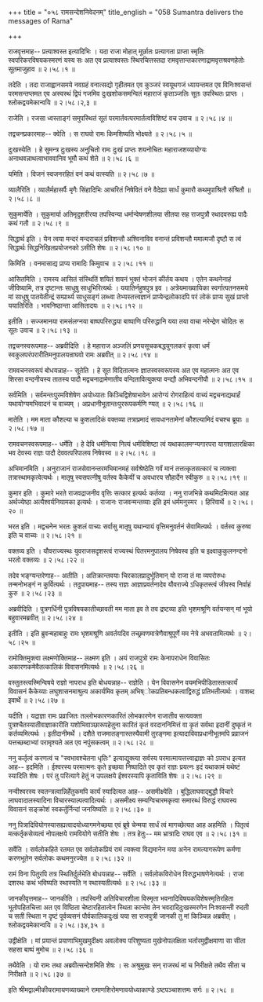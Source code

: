 +++
title = "०५८ रामसन्देशनिवेदनम्"
title_english = "058 Sumantra delivers the messages of Rama"

+++


राजवृत्तमाह-- प्रत्याश्वस्त इत्यादिभिः । यदा राजा मोहात् मूर्छातः
प्रत्यागता प्राप्ता स्मृतिः स्वपरिकरविषयकस्मरणं यस्य सः अत एव
प्रत्याश्वस्तः स्थिरचित्तस्तदा रामवृत्तान्तकारणाद्रामवृत्तश्रवणहेतोः
सूतमाजुहाव  ॥  २।५८।१  ॥   

  

तदेति । तदा राजाह्वानसमये नवग्रहं वनात्सद्यो गृहीतमत एव कुञ्जरं
स्वयूथगजं ध्यायन्तमत एव विनिःश्वसन्तं परमसन्तप्तमत एव अस्वस्थं द्विपं
गजमिव दुःखशोकसमन्वितं महाराजं कृताञ्जलिः सूतः उपस्थितः प्राप्तः ।
श्लोकद्वयमेकान्वयि  ॥  २।५८।२,३  ॥   

  

राजेति । रजसा ध्वस्ताङ्गं समुपस्थितं सूतं परमार्तवत्परमार्तत्वविशिष्टं
वच उवाच  ॥  २।५८।४  ॥   

  

तद्वचनप्रकारमाह-- क्वेति । स राघवो रामः किमशिष्यति भोक्ष्यते  ॥  २।५८।५
 ॥   

  

दुःखस्येति । हे सुमन्त्र दुःखस्य अनुचितो रामः दुःखं प्राप्तः शयनोचितः
महाराजशय्यायोग्यः अनाथवन्नाथत्वाभाववानिव भूमौ कथं शेते  ॥  २।५८।६  ॥   

  

यमिति । विजनं स्वजनरहितं वनं कथं वत्स्यति  ॥  २।५८।७  ॥   

  

व्यालैरिति । व्यालैर्महासर्पैः मृगैः सिंहादिभिः आचरितं निषेवितं वने
वैदेह्या सार्धं कुमारौ कथमुपाश्रितौ संश्रितौ  ॥  २।५८।८  ॥   

  

सुकुमार्येति । सुकुमार्या अतिमृदुशरीरया तपस्विन्या धर्मान्वेषणशीलया
सीतया सह राजपुत्रौ रथादवरुह्य पादैः कथं गतौ  ॥  २।५८।९  ॥   

  

सिद्धार्थ इति । येन त्वया मन्दरं मन्दराचलं प्रविशन्तौ अश्विनाविव वनान्तं
प्रविशन्तौ ममात्मजौ दृष्टौ स त्वं सिद्धार्थः सिद्धनिखिलप्रयोजनको ऽसीति
शेषः  ॥  २।५८।१०  ॥   

  

किमिति । वनमासाद्य प्राप्य रामादिः किमुवाच  ॥  २।५८।११  ॥   

  

आसितमिति । रामस्य आसितं संस्थितिं शयितं शयनं भुक्तं भोजनं कीर्तय कथय ।
एतेन कथनेनाहं जीविष्यामि, तत्र दृष्टान्तः साधुषु साधुभिरित्यर्थः ।
ययातिर्नहुषपुत्र इव । अत्रेयमाख्यायिका स्वर्गात्पतनसमये मां साधुषु
पातयेतीन्द्रं सम्प्रार्थ्य साधुसङ्गं लब्ध्वा तेभ्यस्तत्त्वज्ञानं
प्राप्येन्द्रलोकादपि परं लोकं प्राप्य सुखं प्राप्तो ययातिरिति ।
भावनिष्ठान्ता आसितादयः  ॥  २।५८।१२  ॥   

  

इतीति । सज्जमानया रामसंलग्नया बाष्पपरिरुद्धया बाष्पाणि परिरुद्धानि यया
तया वाचा नरेन्द्रेण चोदितः स सूतः उवाच  ॥  २।५८।१३  ॥   

  

तद्वचनस्वरूपमाह-- अब्रवीदिति । हे महाराज अञ्जलिं प्रणयसूचकबद्धयुगलकरं
कृत्वा धर्मं स्वकुलपरंपरारीतिमनुपालयन्राघवो रामः अब्रवीत्  ॥  २।५८।१४
 ॥   

  

रामवचनस्वरूपं बोधयन्नाह-- सूतेति । हे सूत विदितात्मनः ज्ञातस्वस्वरूपस्य
अत एव महात्मनः अत एव शिरसा वन्दनीयस्य तातस्य पादौ मद्वचनाद्रामेणातीव
वन्दितावित्युक्त्या वन्द्यौ अभिवन्दनीयौ  ॥  २।५८।१५  ॥   

  

सर्वमिति । सर्वमन्तःपुरमविशेषेण अयोध्यातः किञ्चिद्विशेषाभावेन आरोग्यं
रोगराहित्यं वाच्यं मद्वचनाद्यथार्हं यथायोग्यमभिवादनं च वाच्यम् ।
अप्रधानीभूतान्तःपुररूपकर्मणि ण्यत्  ॥  २।५८।१६  ॥   

  

मातेति । मम माता कौशल्या च कुशलादिकं वक्तव्या तत्राप्रमादं सावधानतामेनां
कौशल्यामिदं वचश्च ब्रूयाः  ॥  २।५८।१७  ॥   

  

रामवचनस्वरूपमाह-- धर्मेति । हे देवि धर्मनित्या नित्यं धर्मविशिष्टा त्वं
यथाकालमग्न्यगारपरा यागशालारक्षिका भव देवस्य राज्ञः पादौ देववत्परिपालय
निषेवस्व  ॥  २।५८।१८  ॥   

  

अभिमानमिति । अनुराजानं राजसेवानन्तरमभिमानमहं सर्वश्रेष्ठेति गर्वं मानं
तत्तत्कृतसत्कारं च त्यक्त्वा तत्रास्थामकृत्वेत्यर्थः । मातृषु
स्वसपत्नीषु वर्तस्व कैकेयीं च अवधारय सौहार्देन स्वीकुरु  ॥  २।५८।१९  ॥   

  

कुमार इति । कुमारे भरते राजवद्राजनीव वृत्तिः सत्कार इत्यर्थः कर्तव्या ।
ननु राजभिन्ने कथमिदमित्यत आह अर्थज्येष्ठा अत्यैश्वर्यनियामका इत्यर्थः ।
राजानः राजवन्मन्तव्याः इति इमं धर्ममनुस्मर । हिरिवार्थे  ॥  २।५८।२०  ॥   

  

भरत इति । मद्वचनेन भरतः कुशलं वाच्यः सर्वासु मातृषु यथान्यायं
वृत्तिमनुवर्तनं सेवामित्यर्थः । वर्तस्व कुरुष्व इति च वाच्यः  ॥  २।५८।२१
 ॥   

  

वक्तव्य इति । यौवराज्यस्थः युवराजसदृशस्त्वं राज्यस्थं पितरमनुपालय
निषेवस्व इति च इक्ष्वाकुकुलनन्दनो भरतो वक्तव्यः  ॥  २।५८।२२  ॥   

  

तदेव भङ्ग्यन्तरेणाह-- अतीति । अतिक्रान्तवयाः चिरकालप्रादुर्भूतिमान् यो
राजा तं मा व्यपरोरुधः तन्मनोभङ्गं न कुर्वित्यर्थः । तदुपायमाह-- तस्य
राज्ञः आज्ञाप्रवर्तनादेव यौवराज्ये ऽधिकृतस्त्वं जीवस्व निर्वाहं कुरु  ॥ 
२।५८।२३  ॥   

  

अब्रवीदिति । पुत्रगर्धिनी पुत्रविषयकातीच्छावती मम माता इव ते तव
द्रष्टव्या इति भृशमश्रूणि वर्तयन्सन् मां भूयो बहुवारमब्रवीत्  ॥  २।५८।२४
 ॥   

  

इतीति । इति ब्रुवन्महाबाहुः रामः भृशमश्रूणि अवर्तयदिव
तच्छ्रवणमात्रेणैवाश्रुपूर्णे मम नेत्रे अभवतामित्यर्थः  ॥  २।५८।२५  ॥   

  

रामोक्तिमुक्त्वा लक्ष्मणोक्तिमाह-- लक्ष्मण इति । अयं राजपुत्रो रामः
केनापराधेन विवासितः अकारणकमेवैतत्कालिकं विवासनमित्यर्थः  ॥  २।५८।२६  ॥   

  

वस्तुतस्त्वस्मिन्विषये राज्ञो नापराध इति बोधयन्नाह-- राज्ञेति । येन
विवासनेन वयमभिपीडितास्तत्कार्यं विवासनं कैकेय्याः लघुशासनमाश्रुत्य
अकार्यमिव कृतम् अभिष्ोकप्रतिबन्धकत्वाद्विरुद्धं प्रतिभतीत्यर्थः । वाशब्द
इवार्थे  ॥  २।५८।२७  ॥   

  

यदीति । यद्राज्ञा रामः प्रव्राजितः तल्लोभकारणकारितं लोभकारणेन राजातीव
सत्यवक्ता पुत्रश्चैतस्यातीवाज्ञाकारीति यशोभिवाञ्छारूपहेतुना कारितं कृतं
वरदाननिमित्तं वा कृतं सर्वथा इदानीं दुष्कृतं न कर्तव्यमित्यर्थः ।
इतीदानीमर्थे । दशैते राजमातङ्गास्तस्यैवामी तुरङ्गमा
इत्यादाविवाप्रधानीभूतमपि प्रव्राजनं यत्तच्छब्दाभ्यां परामृश्यते अत एव
नपुंसकत्वम्  ॥  २।५८।२८  ॥   

  

ननु कर्तृत्वं करणत्वं च "स्वभावश्चेतना धृतिः" इत्याद्युक्त्या सर्वस्य
परमात्मायत्तत्त्वाद्राज्ञः को ऽपराध इत्यत आह-- इदमिति । ईश्वरस्य
परमात्मनः कृते इच्छया निष्पादिते एव कृतं राज्ञः प्रयत्नः इदं यथाकामं
यथेष्टं स्यादिति शेषः । परं तु परित्यागे हेतुं न उपलक्षये ईश्वरस्यापि
कृताविति शेषः  ॥  २।५८।२९  ॥   

  

नन्वीश्वरस्य स्वतन्त्रत्वान्निर्हेतुकमपि कार्यं स्यादित्यत आह--
असमीक्ष्येति । बुद्धिलाघवाद्बुद्धौ विचारे लाघवादालस्यादिना
विचारस्याल्पत्वादित्यर्थः । असमीक्ष्य सम्यग्विचारमकृत्वा समारब्धं
विरुद्धं राघवस्य विवासनं सङ्क्रोशं स्वकर्तुर्निन्दां जनयिष्यति  ॥ 
२।५८।३०  ॥   

  

ननु पित्रादिवियोगस्यासह्यत्वादयोध्यागमनेच्छया एवं ब्रूषे चेन्मया सार्धं
त्वं मागच्छेत्यत आह अहमिति । पितृत्वं मत्कर्तृकसेव्यत्वं नोपलक्षये
रामवियोगे सतीति शेषः । तत्र हेतुः-- मम भ्रात्रादिः राघव एव  ॥  २।५८।३१
 ॥   

  

सर्वेति । सर्वलोकहिते रतमत एव सर्वलोकप्रियं रामं त्यक्त्वा विद्यमानेन
मया अनेन रामत्यागरूपेण कर्मणा करणभूतेन सर्वलोकः कथमनुरज्येत  ॥  २।५८।३२
 ॥   

  

रामं विना पितुरपि तत्र स्थितिर्दुर्लभेति बोधयन्नाह-- सर्वेति ।
सर्वलोकविरोधेन विरुद्धभाषणेनेत्यर्थः । राजा दशरथः कथं भविष्यति स्थास्यति
न स्थास्यतीत्यर्थः  ॥  २।५८।३३  ॥   

  

जानकीवृत्तमाह-- जानकीति । तपस्विनी अतिविचारशीला विस्मृता
भवनादिविषयकविशेषस्मृतिरहिता भूतोपहितचित्ता अत एव विष्ठिता
चेष्टारहितात्वेन स्थिता कान्तेव तेन भवदादिदुःखस्मरणेन निःश्वसन्ती रुदती
च सती स्थिता न दृष्टं पूर्वव्यसनं पौर्वकालिकदुःखं यया सा राजपुत्री जानकी
तु मां किञ्चिन्न अब्रवीत् । श्लोकद्वयमेकान्वयि  ॥  २।५८।३४,३५  ॥   

  

उद्वीक्षेति । मां प्रयान्तं प्रयाणाभिमुखमुदीक्ष्य अवलोक्य परिशुष्यता
मुखेनोपलक्षिता भर्तारमुद्वीक्षमाणा सा सीता सहसा बाष्पं मुमोच  ॥  २।५८।३६
 ॥   

  

तथैवेति । यो रामः तथा अब्रवीत्सन्देशमिति शेषः । सः अश्रुमुखः सन् राजरथं
मां च निरीक्षते तथैव सीता च निरीक्षते  ॥  २।५८।३७  ॥   

  

इति श्रीमद्वाल्मीकीयरामायणव्याख्याने रामाणशिरोमणावयोध्याकाण्डे
ऽष्टपञ्चाशत्तमः सर्गः  ॥  २।५८  ॥   

  

  


